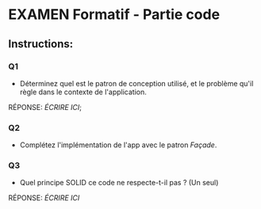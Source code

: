 # EXAMEN Formatif - Partie code 
## Instructions:

### Q1
- Déterminez quel est le patron de conception utilisé, et le problème qu'il règle dans le contexte de l'application.

RÉPONSE: *ÉCRIRE ICI*;

### Q2
- Complétez l'implémentation de l'app avec le patron *Façade*.

### Q3
- Quel principe SOLID ce code ne respecte-t-il pas ? (Un seul)

RÉPONSE: *ÉCRIRE ICI*